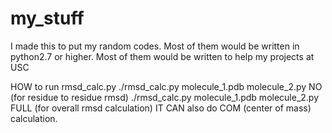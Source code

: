 # my_stuff
I made this to put my random codes.
Most of them would be written in python2.7 or higher.
Most of them would be written to help my projects at USC 

HOW to run rmsd_calc.py
./rmsd_calc.py molecule_1.pdb molecule_2.py NO (for residue to residue rmsd)
./rmsd_calc.py molecule_1.pdb molecule_2.py FULL (for overall rmsd calculation)
IT CAN also do COM (center of mass) calculation.
